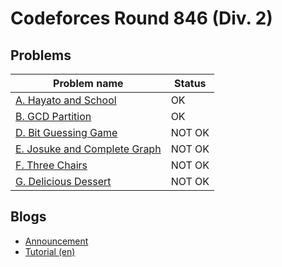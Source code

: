 # Codeforces Round 846 (Div. 2)

## Problems

|Problem name|Status|
|------------|---------|
| [A. Hayato and School](problems/A._Hayato_and_School.md)|OK|
| [B. GCD Partition](problems/B._GCD_Partition.md)|OK|
| [D. Bit Guessing Game](problems/D._Bit_Guessing_Game.md)|NOT OK|
| [E. Josuke and Complete Graph](problems/E._Josuke_and_Complete_Graph.md)|NOT OK|
| [F. Three Chairs](problems/F._Three_Chairs.md)|NOT OK|
| [G. Delicious Dessert](problems/G._Delicious_Dessert.md)|NOT OK|
## Blogs

- [Announcement](blogs/Announcement.md)
- [Tutorial (en)](blogs/Tutorial_(en).md)

